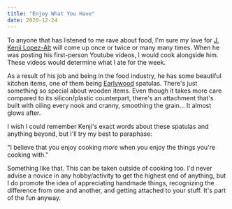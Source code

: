 ```yaml
---
title: "Enjoy What You Have"
date: 2020-12-24
---
```


To anyone that has listened to me rave about food, I'm sure my love for [J. Kenji Lopez-Alt](https://www.youtube.com/user/kenjialt) will come up once or twice or many many times. When he was posting his first-person Youtube videos, I would cook alongside him. These videos would determine what I ate for the week. 

As a result of his job and being in the food industry, he has some beautiful kitchen items, one of them being [Earlywood](https://www.earlywooddesigns.com/) spatulas. There's just something so special about wooden items. Even though it takes more care compared to its silicon/plastic counterpart, there's an attachment that's built with oiling every nook and cranny, smoothing the grain... It almost glows after. 

I wish I could remember Kenji's exact words about these spatulas and anything beyond, but I'll try my best to paraphase:

"I believe that you enjoy cooking *more* when you enjoy the things you're cooking with."

Something like that. This can be taken outside of cooking too. I'd never advise a novice in any hobby/activity to get the highest end of anything, but I do promote the idea of appreciating handmade things, recognizing the difference from one and another, and getting attached to your stuff. It's part of the fun anyway.
